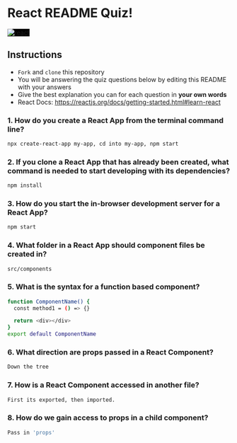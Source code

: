 # React README Quiz!

<div>
  <img alt="react" style="background-color: black" src="https://betabeers.com/static/uploads/blog/20170420_React_logo_wordmark.png" />
</div>

## Instructions

- `Fork` and `clone` this repository
- You will be answering the quiz questions below by editing this README with your answers
- Give the best explanation you can for each question in **your own words**
- React Docs: https://reactjs.org/docs/getting-started.html#learn-react

### 1. How do you create a React App from the terminal command line?

```sh
npx create-react-app my-app, cd into my-app, npm start
```

### 2. If you clone a React App that has already been created, what command is needed to start developing with its dependencies?

```sh
npm install
```

### 3. How do you start the in-browser development server for a React App?

```sh
npm start
```

### 4. What folder in a React App should component files be created in?

```sh
src/components
```

### 5. What is the syntax for a function based component?

```sh
function ComponentName() {
  const method1 = () => {}

  return <div></div>
}
export default ComponentName
```

### 6. What direction are props passed in a React Component?

```sh
Down the tree
```

### 7. How is a React Component accessed in another file?

```sh
First its exported, then imported.
```

### 8. How do we gain access to props in a child component?

```sh
Pass in 'props'
```
